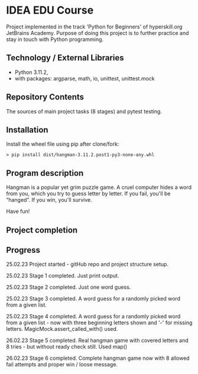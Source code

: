 # IDEA EDU Course

Project implemented in the track 'Python for Beginners' of hyperskill.org JetBrains Academy. Purpose of doing this
project is to further practice and stay in touch with Python programming.

## Technology / External Libraries

- Python 3.11.2,
- with packages: argparse, math, io, unittest, unittest.mock

## Repository Contents

The sources of main project tasks (8 stages) and pytest testing.

## Installation

Install the wheel file using pip after clone/fork:

    > pip install dist/hangman-3.11.2.post1-py3-none-any.whl

## Program description

Hangman is a popular yet grim puzzle game. A cruel computer hides a word from you, which you try to guess letter by letter.
If you fail, you'll be “hanged”. If you win, you'll survive.

Have fun!

## Project completion

[//]: # (Project was completed on 08.01.23)

## Progress

25.02.23 Project started - gitHub repo and project structure setup.

25.02.23 Stage 1 completed. Just print output.

25.02.23 Stage 2 completed. Just one word guess.

25.02.23 Stage 3 completed. A word guess for a randomly picked word from a given list.

25.02.23 Stage 4 completed. A word guess for a randomly picked word from a given list - now with three beginning letters
shown and '-' for missing letters. MagicMock.assert_called_with() used.

26.02.23 Stage 5 completed. Real hangman game with covered letters and 8 tries - but without ready check still. Used map()

26.02.23 Stage 6 completed. Complete hangman game now with 8 allowed fail attempts and proper win / loose message.
